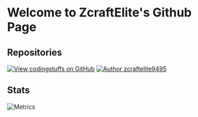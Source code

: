# Welcome to ZcraftElite's Github Page
## Repositories
[![View codingstuffs on GitHub](https://img.shields.io/github/stars/zcraftelite9495/codingstuffs?color=232323&label=codingstuffs&logo=github&labelColor=232323)](https://github.com/zcraftelite9495/codingstuffs)
[![Author zcraftelite9495](https://img.shields.io/badge/zcraftelite9495-b820f9?labelColor=b820f9&logo=githubsponsors&logoColor=fff)](https://github.com/zcraftelite9495) 
## Stats
![Metrics](https://metrics.lecoq.io/zcraftelite9495?template=classic&languages=1&activity=1&base=header%2C%20activity%2C%20community%2C%20repositories%2C%20metadata&base.indepth=false&base.hireable=false&base.skip=false&languages=false&languages.limit=8&languages.threshold=0%25&languages.other=false&languages.colors=github&languages.sections=most-used&languages.indepth=false&languages.analysis.timeout=15&languages.analysis.timeout.repositories=7.5&languages.categories=markup%2C%20programming&languages.recent.categories=markup%2C%20programming&languages.recent.load=300&languages.recent.days=14&activity=false&activity.limit=5&activity.load=300&activity.days=14&activity.visibility=all&activity.timestamps=false&activity.filter=all&config.timezone=America%2FNew_York)
